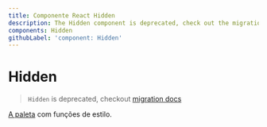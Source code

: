 ```yaml
---
title: Componente React Hidden
description: The Hidden component is deprecated, check out the migration guide for more details.
components: Hidden
githubLabel: 'component: Hidden'
---
```


# Hidden

> `Hidden` is deprecated, checkout [migration docs](/guides/migration-v4/#hidden)

<p class="description"></p>

[A paleta](/system/palette/) com funções de estilo.
